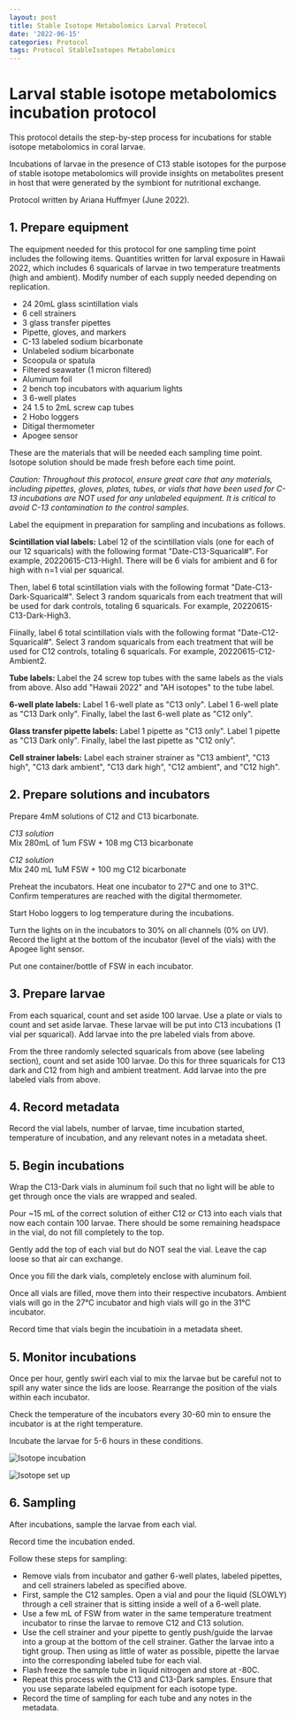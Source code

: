```yaml
---
layout: post
title: Stable Isotope Metabolomics Larval Protocol
date: '2022-06-15'
categories: Protocol
tags: Protocol StableIsotopes Metabolomics
---
```


# **Larval stable isotope metabolomics incubation protocol**  

This protocol details the step-by-step process for incubations for stable isotope metabolomics in coral larvae.  

Incubations of larvae in the presence of C13 stable isotopes for the purpose of stable isotope metabolomics will provide insights on metabolites present in host that were generated by the symbiont for nutritional exchange.  

Protocol written by Ariana Huffmyer (June 2022).  

## 1. Prepare equipment  

The equipment needed for this protocol for one sampling time point includes the following items. Quantities written for larval exposure in Hawaii 2022, which includes 6 squaricals of larvae in two temperature treatments (high and ambient). Modify number of each supply needed depending on replication.      

- 24 20mL glass scintillation vials 
- 6 cell strainers 
- 3 glass transfer pipettes
- Pipette, gloves, and markers 
- C-13 labeled sodium bicarbonate 
- Unlabeled sodium bicarbonate
- Scoopula or spatula
- Filtered seawater (1 micron filtered) 
- Aluminum foil
- 2 bench top incubators with aquarium lights 
- 3 6-well plates 
- 24 1.5 to 2mL screw cap tubes  
- 2 Hobo loggers 
- Ditigal thermometer
- Apogee sensor   

These are the materials that will be needed each sampling time point. Isotope solution should be made fresh before each time point. 

*Caution: Throughout this protocol, ensure great care that any materials, including pipettes, gloves, plates, tubes, or vials that have been used for C-13 incubations are NOT used for any unlabeled equipment. It is critical to avoid C-13 contamination to the control samples.*   

Label the equipment in preparation for sampling and incubations as follows.    

**Scintillation vial labels:** Label 12 of the scintillation vials (one for each of our 12 squaricals) with the following format "Date-C13-Squarical#". For example, 20220615-C13-High1. There will be 6 vials for ambient and 6 for high with n=1 vial per squarical.  

Then, label 6 total scintillation vials with the following format "Date-C13-Dark-Squarical#". Select 3 random squaricals from each treatment that will be used for dark controls, totaling 6 squaricals. For example, 20220615-C13-Dark-High3.  

Fiinally, label 6 total scintillation vials with the following format "Date-C12-Squarical#". Select 3 random squaricals from each treatment that will be used for C12 controls, totaling 6 squaricals. For example, 20220615-C12-Ambient2.  

**Tube labels:** Label the 24 screw top tubes with the same labels as the vials from above. Also add "Hawaii 2022" and "AH isotopes" to the tube label.  

**6-well plate labels:** Label 1 6-well plate as "C13 only". Label 1 6-well plate as "C13 Dark only". Finally, label the last 6-well plate as "C12 only". 

**Glass transfer pipette labels:** Label 1 pipette as "C13 only". Label 1 pipette as "C13 Dark only". Finally, label the last pipette as "C12 only". 

**Cell strainer labels:** Label each strainer strainer as "C13 ambient", "C13 high", "C13 dark ambient", "C13 dark high", "C12 ambient", and "C12 high". 

## 2. Prepare solutions and incubators  

Prepare 4mM solutions of C12 and C13 bicarbonate. 

*C13 solution*  
Mix 280mL of 1um FSW + 108 mg C13 bicarbonate 

*C12 solution*  
Mix 240 mL 1uM FSW + 100 mg C12 bicarbonate  

Preheat the incubators. Heat one incubator to 27°C and one to 31°C. Confirm temperatures are reached with the digital thermometer. 

Start Hobo loggers to log temperature during the incubations. 

Turn the lights on in the incubators to 30% on all channels (0% on UV). Record the light at the bottom of the incubator (level of the vials) with the Apogee light sensor.   

Put one container/bottle of FSW in each incubator. 

## 3. Prepare larvae  

From each squarical, count and set aside 100 larvae. Use a plate or vials to count and set aside larvae. These larvae will be put into C13 incubations (1 vial per squarical). Add larvae into the pre labeled vials from above. 

From the three randomly selected squaricals from above (see labeling section), count and set aside 100 larvae. Do this for three squaricals for C13 dark and C12 from high and ambient treatment. Add larvae into the pre labeled vials from above.  

## 4. Record metadata  

Record the vial labels, number of larvae, time incubation started, temperature of incubation, and any relevant notes in a metadata sheet.  

## 5. Begin incubations  

Wrap the C13-Dark vials in aluminum foil such that no light will be able to get through once the vials are wrapped and sealed. 

Pour ~15 mL of the correct solution of either C12 or C13 into each vials that now each contain 100 larvae. There should be some remaining headspace in the vial, do not fill completely to the top. 

Gently add the top of each vial but do NOT seal the vial. Leave the cap loose so that air can exchange.  

Once you fill the dark vials, completely enclose with aluminum foil.   

Once all vials are filled, move them into their respective incubators. Ambient vials will go in the 27°C incubator and high vials will go in the 31°C incubator. 

Record time that vials begin the incubatioin in a metadata sheet. 

## 5. Monitor incubations  

Once per hour, gently swirl each vial to mix the larvae but be careful not to spill any water since the lids are loose. Rearrange the position of the vials within each incubator.  

Check the temperature of the incubators every 30-60 min to ensure the incubator is at the right temperature.  

Incubate the larvae for 5-6 hours in these conditions.  

![Isotope incubation](https://ahuffmyer.github.io/ASH_Putnam_Lab_Notebook/images/NotebookImages/Moorea2021/isotope_incubation.jpeg)  

![Isotope set up](https://ahuffmyer.github.io/ASH_Putnam_Lab_Notebook/images/NotebookImages/Isotopes_2021.jpeg) 

## 6. Sampling  

After incubations, sample the larvae from each vial.  

Record time the incubation ended.  

Follow these steps for sampling:  

- Remove vials from incubator and gather 6-well plates, labeled pipettes, and cell strainers labeled as specified above.    
- First, sample the C12 samples. Open a vial and pour the liquid (SLOWLY) through a cell strainer that is sitting inside a well of a 6-well plate.   
- Use a few mL of FSW from water in the same temperature treatment incubator to rinse the larvae to remove C12 and C13 solution.   
- Use the cell strainer and your pipette to gently push/guide the larvae into a group at the bottom of the cell strainer. Gather the larvae into a tight group. Then using as little of water as possible, pipette the larvae into the corresponding labeled tube for each vial.   
- Flash freeze the sample tube in liquid nitrogen and store at -80C.   
- Repeat this process with the C13 and C13-Dark samples. Ensure that you use separate labeled equipment for each isotope type.   
- Record the time of sampling for each tube and any notes in the metadata.    